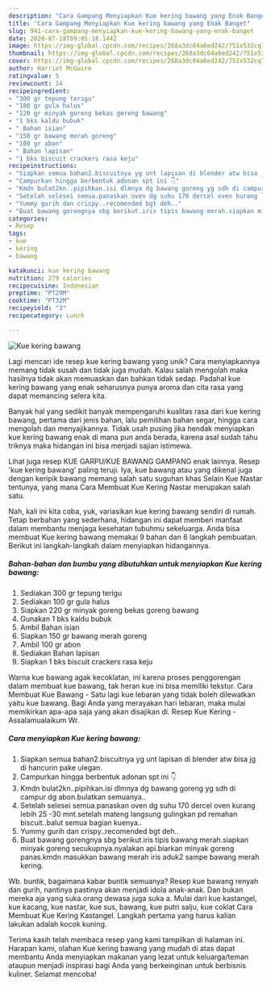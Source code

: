 ```yaml
---
description: "Cara Gampang Menyiapkan Kue kering bawang yang Enak Banget"
title: "Cara Gampang Menyiapkan Kue kering bawang yang Enak Banget"
slug: 941-cara-gampang-menyiapkan-kue-kering-bawang-yang-enak-banget
date: 2020-07-18T09:05:18.144Z
image: https://img-global.cpcdn.com/recipes/268a3dc04a6ed242/751x532cq70/kue-kering-bawang-foto-resep-utama.jpg
thumbnail: https://img-global.cpcdn.com/recipes/268a3dc04a6ed242/751x532cq70/kue-kering-bawang-foto-resep-utama.jpg
cover: https://img-global.cpcdn.com/recipes/268a3dc04a6ed242/751x532cq70/kue-kering-bawang-foto-resep-utama.jpg
author: Harriet McGuire
ratingvalue: 5
reviewcount: 14
recipeingredient:
- "300 gr tepung terigu"
- "100 gr gula halus"
- "220 gr minyak goreng bekas goreng bawang"
- "1 bks kaldu bubuk"
- " Bahan isian"
- "150 gr bawang merah goreng"
- "100 gr abon"
- " Bahan lapisan"
- "1 bks biscuit crackers rasa keju"
recipeinstructions:
- "Siapkan semua bahan2.biscuitnya yg unt lapisan di blender atw bisa jg di hancurin pake ulegan."
- "Campurkan hingga berbentuk adonan spt ini 👇"
- "Kmdn bulat2kn..pipihkan.isi dlmnya dg bawang goreng yg sdh di campur dg abon.bulatkan semuanya.."
- "Setelah selesei semua.panaskan oven dg suhu 170 dercel oven kurang lebih 25 -30 mnt.setelah mateng langsung gulingkan pd remahan biscuit..balut semua bagian kuenya.."
- "Yummy gurih dan crispy..recomended bgt deh.."
- "Buat bawang gorengnya sbg berikut.iris tipis bawang merah.siapkan minyak goreng secukupnya.nyalakan api.biarkan minyak goreng panas.kmdn masukkan bawang merah iris aduk2 sampe bawang merah kering."
categories:
- Resep
tags:
- kue
- kering
- bawang

katakunci: kue kering bawang 
nutrition: 279 calories
recipecuisine: Indonesian
preptime: "PT29M"
cooktime: "PT32M"
recipeyield: "3"
recipecategory: Lunch

---
```



![Kue kering bawang](https://img-global.cpcdn.com/recipes/268a3dc04a6ed242/751x532cq70/kue-kering-bawang-foto-resep-utama.jpg)

Lagi mencari ide resep kue kering bawang yang unik? Cara menyiapkannya memang tidak susah dan tidak juga mudah. Kalau salah mengolah maka hasilnya tidak akan memuaskan dan bahkan tidak sedap. Padahal kue kering bawang yang enak seharusnya punya aroma dan cita rasa yang dapat memancing selera kita.

Banyak hal yang sedikit banyak mempengaruhi kualitas rasa dari kue kering bawang, pertama dari jenis bahan, lalu pemilihan bahan segar, hingga cara mengolah dan menyajikannya. Tidak usah pusing jika hendak menyiapkan kue kering bawang enak di mana pun anda berada, karena asal sudah tahu triknya maka hidangan ini bisa menjadi sajian istimewa.

Lihat juga resep KUE GARPU/KUE BAWANG GAMPANG enak lainnya. Resep &#39;kue kering bawang&#39; paling teruji. Iya, kue bawang atau yang dikenal juga dengan keripik bawang memang salah satu suguhan khas Selain Kue Nastar tentunya, yang mana Cara Membuat Kue Kering Nastar merupakan salah satu.


Nah, kali ini kita coba, yuk, variasikan kue kering bawang sendiri di rumah. Tetap berbahan yang sederhana, hidangan ini dapat memberi manfaat dalam membantu menjaga kesehatan tubuhmu sekeluarga. Anda bisa membuat Kue kering bawang memakai 9 bahan dan 6 langkah pembuatan. Berikut ini langkah-langkah dalam menyiapkan hidangannya.

<!--inarticleads1-->

##### Bahan-bahan dan bumbu yang dibutuhkan untuk menyiapkan Kue kering bawang:

1. Sediakan 300 gr tepung terigu
1. Sediakan 100 gr gula halus
1. Siapkan 220 gr minyak goreng bekas goreng bawang
1. Gunakan 1 bks kaldu bubuk
1. Ambil  Bahan isian
1. Siapkan 150 gr bawang merah goreng
1. Ambil 100 gr abon
1. Sediakan  Bahan lapisan
1. Siapkan 1 bks biscuit crackers rasa keju


Warna kue bawang agak kecoklatan, ini karena proses penggorengan dalam membuat kue bawang, tak heran kue ini bisa memiliki tekstur. Cara Membuat Kue Bawang - Satu lagi kue lebaran yang tidak boleh dilewatkan yaitu kue bawang. Bagi Anda yang merayakan hari lebaran, maka mulai memikirkan apa-apa saja yang akan disajikan di. Resep Kue Kering - Assalamualaikum Wr. 

<!--inarticleads2-->

##### Cara menyiapkan Kue kering bawang:

1. Siapkan semua bahan2.biscuitnya yg unt lapisan di blender atw bisa jg di hancurin pake ulegan.
1. Campurkan hingga berbentuk adonan spt ini 👇
1. Kmdn bulat2kn..pipihkan.isi dlmnya dg bawang goreng yg sdh di campur dg abon.bulatkan semuanya..
1. Setelah selesei semua.panaskan oven dg suhu 170 dercel oven kurang lebih 25 -30 mnt.setelah mateng langsung gulingkan pd remahan biscuit..balut semua bagian kuenya..
1. Yummy gurih dan crispy..recomended bgt deh..
1. Buat bawang gorengnya sbg berikut.iris tipis bawang merah.siapkan minyak goreng secukupnya.nyalakan api.biarkan minyak goreng panas.kmdn masukkan bawang merah iris aduk2 sampe bawang merah kering.


Wb. buntik, bagaimana kabar buntik semuanya? Resep kue bawang renyah dan gurih, nantinya pastinya akan menjadi idola anak-anak. Dan bukan mereka aja yang suka.orang dewasa juga suka a. Mulai dari kue kastangel, kue kacang, kue nastar, kue sus, bawang, kue putri salju, kue coklat Cara Membuat Kue Kering Kastangel. Langkah pertama yang harus kalian lakukan adalah kocok kuning. 

Terima kasih telah membaca resep yang kami tampilkan di halaman ini. Harapan kami, olahan Kue kering bawang yang mudah di atas dapat membantu Anda menyiapkan makanan yang lezat untuk keluarga/teman ataupun menjadi inspirasi bagi Anda yang berkeinginan untuk berbisnis kuliner. Selamat mencoba!
